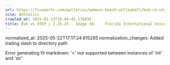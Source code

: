 ```yaml
---
url: https://fiusports.com/galleries/womens-beach-volleyball/bvb-vs-utep-2-25-25/image-38/356/62718/
site: Athletics
crawled_at: 2025-05-13T10:04:43.178435
title: Bvb vs UTEP | 2.25.25 - Image 38:  - Florida International University
---
```

normalized_at: 2025-05-22T17:17:24.615285
normalization_changes: Added trailing slash to directory path

Error generating fit markdown: '<' not supported between instances of 'int' and 'str'